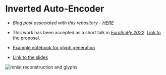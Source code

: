 # Inverted Auto-Encoder

- *Blog post associated with this repository - [HERE](https://ichko.github.io/emergent-structures-in-robust-message-passing)*

- This work has been accepted as a short talk in *[EuroSciPy 2022](https://www.euroscipy.org/2022/)*. [Link to the proposal](https://pretalx.com/euroscipy-2022/talk/F399CM/).
- [Example notebook for glyph generation](https://colab.research.google.com/drive/1lJNVcM0w7LMYEBfz_Yx1C7svl0hVMIox?usp=sharing)
- [Link to the slides](https://docs.google.com/presentation/d/18mg9jTeMOB13ts61CRfcdsxTsdYiu7m4dYaNC2w36X0/edit?usp=sharing)

![mnist reconstruction and glyphs](./assets/mnist-reconstruction.png)
